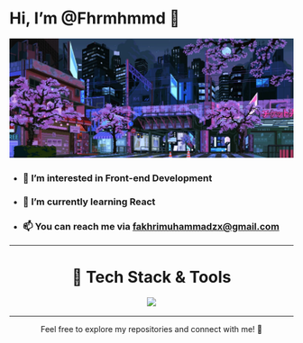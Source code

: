 # Hi, I’m @Fhrmhmmd 👋

![Banner](https://github.com/Fhrmhmmd/Fhrmhmmd/blob/main/banner.jpg)


- ### 👀 I’m interested in **Front-end Development**
- ### 🌱 I’m currently learning **React**
- ### 📫 You can reach me via [fakhrimuhammadzx@gmail.com](mailto:fakhrimuhammadzx@gmail.com)

<hr>
<div align="center">
<h1>🚀 Tech Stack & Tools</h1>
<a href="https://skillicons.dev">
    <img src="https://skillicons.dev/icons?i=html,css,js,php,react,tailwind,bootstrap,bulma" />
</a
</div>
<hr>


Feel free to explore my repositories and connect with me! 🤝


